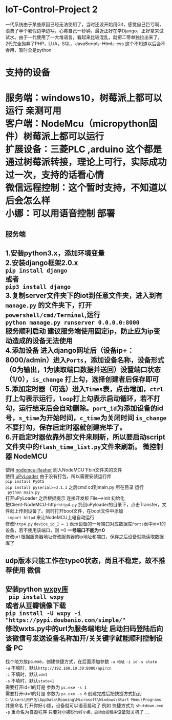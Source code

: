 # IoT-Control-Project 2 
一代系统由于某些原因已经无法使用了，当时还没开始用Git，感觉自己巨亏啊，浪费了半个暑假边学边写，心疼自己一秒钟。最近正好在学Django，正好拿来试试水。由于一代使用了一大堆语言，看起来比较混乱，就把二带单独拉出来了。  
2代完全抛弃了PHP，LUA，SQL，<del>JavaScript，Html，css</del>  这个不知道以后会不会用，暂时全是python

支持的设备
====
服务端：windows10，树莓派上都可以运行 亲测可用  
客户端：NodeMcu（micropython固件）树莓派上都可以运行  
扩展设备：三菱PLC ,arduino 这个都是通过树莓派转接，理论上可行，实际成功过一次，支持的话看心情  
微信远程控制：这个暂时支持，不知道以后会怎么样  
小娜：可以用语音控制
部署  
====
服务端
-------
1.安装python3.x，添加环境变量  
2.安装django框架2.0.x  
``` pip install django ```  
或者  
```pip3 install django ```  
3.复制server文件夹下的iot到任意文件夹，进入到有```manage.py``` 的文件夹下，打开```powershell/cmd/Terminal```,运行  
```python manage.py runserver 0.0.0.0:8000```  
服务顺利启动 建议服务端使用固定ip，防止应为ip变动造成的设备无法使用  
4.添加设备 进入django网址后（设备ip+：8000/admin）进入```Ports```，添加设备名称，设备形式（0为输出，1为读取端口数据并送回）设置端口状态（1/0），```is_change``` 打上勾，选择创建者后保存即可  
5.添加定时器（可选）进入```Times```表，点击增加，```ctrl```打上勾表示运行，```loop```打上勾表示启动循环，若不打勾，运行结束后会自动删除。```port_id```为添加设备的id号，```s_time```为开始时间，```c_time```为关闭时间 ```is_change```不要打勾，保存后定时器就创建完毕了。  
6.开启定时器依靠外部文件来刷新，所以要启动script文件夹中的```flash_time_list.py```文件来刷新。
微控制器 NodeMCU  
-------
使用 [nodemcu-flasher](https://github.com/nodemcu/nodemcu-flasher) 刷入NodeMCU下bin文件夹的文件  
使用 [uPyLoader](https://github.com/BetaRavener/uPyLoader) 由于没有打包，所以需要安装运行库  
```pip install PyQt5```   
```pip install pyserial>=3.1.1```
之后cmd cd到main.py 所在目录 运行  
``` python main.py```  
打开uPyLoader 之后根据提示 连接开发板 File—>init 初始化  
把Client-NodeMCU-http-```http4.py``` 扔到uPyloader的目录下，点击Transfer，文件就上传到设备了。同时打开boot文件，在boot文件中添加  
``` import http4```
来让NodeMCU上电自动运行  
修改```http4.py``` ```device_id_1 = 1``` 表示设备的一号端口对应数据库```Ports```表中id=1的设备，若不使用该端口，则 =0 **一号端口不能为=0**  
修改url 根据服务器地址修改服务器的ip地址和端口，保存之后设备就能读取数据库了  
  
udp版本只能工作在type0状态，尚且不稳定，故不推荐使用
微信  
-------
安装python [wxpy库](https://github.com/youfou/wxpy)  
``` pip install wxpy```  
或者从豆瓣镜像下载  
```pip install -U wxpy -i "https://pypi.doubanio.com/simple/"```  
修改wxts.py中的url为服务端地址 启动扫码登陆后向该微信号发送设备名称加开/关关键字就能顺利控制设备
PC  
-------
找个地方放pc.exe，创建快捷方式，在后面添加参数 ```-u 地址``` ```-i id``` ```-s state```  
```-u``` 不填时，默认```http://192.168.10.30:8080/api/cn```  
```-i``` 不填时，默认```id=1```  
```-s``` 不填时，默认```state=1```  
需要打开id=1的灯是 参数为 ```pc.exe -s 1```  
需要打开id=1的灯是 参数为 ```pc.exe -s 0```
创建完成后把快捷方式扔到  
``` C:\Users\用户名\AppData\Roaming\Microsoft\Windows\Start Menu\Programs ```  
并重命名 打开你好小娜，设备就可以语音启动了 
例如 快捷方式为 ```shutdown.exe -p``` 重命名为自毁程序 只要对小娜说```你好小娜，启动自毁程序```设备就关机了
...




